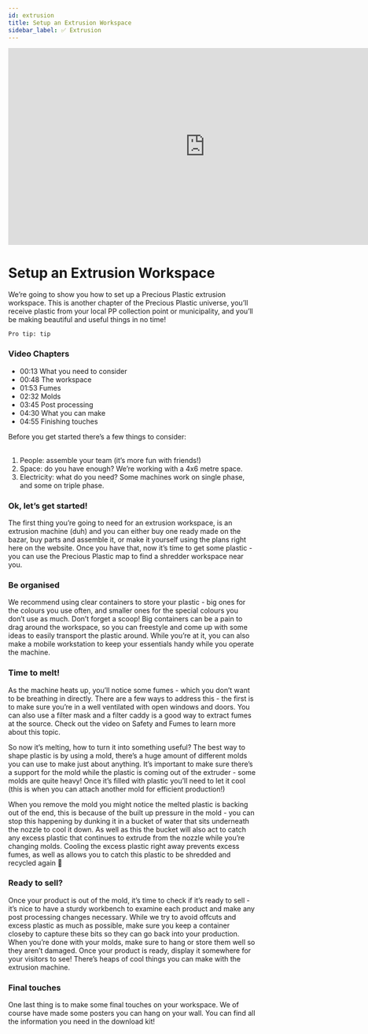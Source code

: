 ```yaml
---
id: extrusion
title: Setup an Extrusion Workspace
sidebar_label: ✅ Extrusion
---
```


<div class="videocontainer">
  <iframe width="800" height="400" src="https://www.youtube.com/embed/NpEaa2P7qZI" frameborder="0" allow="accelerometer; autoplay; encrypted-media; gyroscope; picture-in-picture" allowfullscreen></iframe>
</div>

<style>
:root {
  --highlight: #37b4a3;
  --hover: #37b4a3;
}
</style>
<div class="videoChapters">
<div class="videoChaptersMain">

# Setup an Extrusion Workspace

We’re going to show you how to set up a Precious Plastic extrusion workspace. This is another chapter of the Precious Plastic universe, you’ll receive plastic from your local PP collection point or municipality, and you’ll be making beautiful and useful things in no time! 

`Pro tip: tip`


</div>
<div class="videoChaptersSidebar">

### Video Chapters

- 00:13 What you need to consider
- 00:48 The workspace 
- 01:53 Fumes
- 02:32 Molds
- 03:45 Post processing
- 04:30 What you can make
- 04:55 Finishing touches



</div>
</div>
Before you get started there’s a few things to consider:<br> <br>

1. People: assemble your team (it’s more fun with friends!)
2. Space: do you have enough? We’re working with a 4x6 metre space.
3. Electricity: what do you need? Some machines work on single phase, and some on triple phase. 

### Ok, let’s get started! 

The first thing you’re going to need for an extrusion workspace, is an extrusion machine (duh) and you can either buy one ready made on the bazar, buy parts and assemble it, or make it yourself using the plans right here on the website. Once you have that, now it’s time to get some plastic - you can use the Precious Plastic map to find a shredder workspace near you.

### Be organised

We recommend using clear containers to store your plastic - big ones for the colours you use often, and smaller ones for the special colours you don’t use as much. Don’t forget a scoop! Big containers can be a pain to drag around the workspace, so you can freestyle and come up with some ideas to easily transport the plastic around. While you’re at it, you can also make a mobile workstation to keep your essentials handy while you operate the machine.

### Time to melt! 

As the machine heats up, you’ll notice some fumes - which you don’t want to be breathing in directly. There are a few ways to address this - the first is to make sure you’re in a well ventilated with open windows and doors. You can also use a filter mask and a filter caddy is a good way to extract fumes at the source. Check out the video on Safety and Fumes to learn more about this topic. 

So now it’s melting, how to turn it into something useful? The best way to shape plastic is by using a mold, there’s a huge amount of different molds you can use to make just about anything. It’s important to make sure there’s a support for the mold while the plastic is coming out of the extruder - some molds are quite heavy! Once it’s filled with plastic you’ll need to let it cool (this is when you can attach another mold for efficient production!) 

When you remove the mold you might notice the melted plastic is backing out of the end, this is because of the built up pressure in the mold - you can stop this happening by dunking it in a bucket of water that sits underneath the nozzle to cool it down. As well as this the bucket will also act to catch any excess plastic that continues to extrude from the nozzle while you’re changing molds. Cooling the excess plastic right away prevents excess fumes, as well as allows you to catch this plastic to be shredded and recycled again 🎉

### Ready to sell?
Once your product is out of the mold, it’s time to check if it’s ready to sell - it’s nice to have a sturdy workbench to examine each product and make any post processing changes necessary. While we try to avoid offcuts and excess plastic as much as possible, make sure you keep a container closeby to capture these bits so they can go back into your production. When you’re done with your molds, make sure to hang or store them well so they aren’t damaged. Once your product is ready, display it somewhere for your visitors to see! There’s heaps of cool things you can make with the extrusion machine. 

### Final touches

One last thing is to make some final touches on your workspace. We of course have made some posters you can hang on your wall. You can find all the information you need in the download kit!
